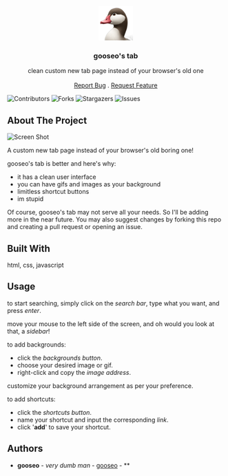 <br/>
<p align="center">
  <a href="https://github.com/ggooseo/gooseos-tab">
    <img src="https://github.com/ggooseo/gooseos-tab/blob/main/src/images/favicon.png?raw=true" alt="Logo" width="80" height="80">
  </a>

  <h3 align="center">gooseo's tab</h3>

  <p align="center">
    clean custom new tab page instead of your browser's old one
    <br/>
    <br/>
    <a href="https://github.com/ggooseo/gooseos-tab/issues">Report Bug</a>
    .
    <a href="https://github.com/ggooseo/gooseos-tab/issues">Request Feature</a>
  </p>
</p>

![Contributors](https://img.shields.io/github/contributors/ggooseo/gooseos-tab?color=dark-green) ![Forks](https://img.shields.io/github/forks/ggooseo/gooseos-tab?style=social) ![Stargazers](https://img.shields.io/github/stars/ggooseo/gooseos-tab?style=social) ![Issues](https://img.shields.io/github/issues/ggooseo/gooseos-tab) 

## About The Project

![Screen Shot](https://github.com/ggooseo/gooseos-tab/blob/main/github/preview.PNG?raw=true)

A custom new tab page instead of your browser's old boring one!

gooseo's tab is better and here's why:
* it has a clean user interface
* you can have gifs and images as your background
* limitless shortcut buttons
* im stupid

Of course, gooseo's tab may not serve all your needs. So I'll be adding more in the near future. You may also suggest changes by forking this repo and creating a pull request or opening an issue.

## Built With

html, css, javascript

## Usage

to start searching, simply click on the *search bar*, type what you want, and press *enter*.

move your mouse to the left side of the screen, and oh would you look at that, a *sidebar*!

to add backgrounds:
*    click the *backgrounds button*.
*    choose your desired image or gif.
*    right-click and copy the *image address*.

customize your background arrangement as per your preference.

to add shortcuts:
*    click the *shortcuts button*.
*    name your shortcut and input the corresponding *link*.
*    click '**add**' to save your shortcut.

## Authors

* **gooseo** - *very dumb man* - [gooseo](https://github.com/ggooseo) - **
